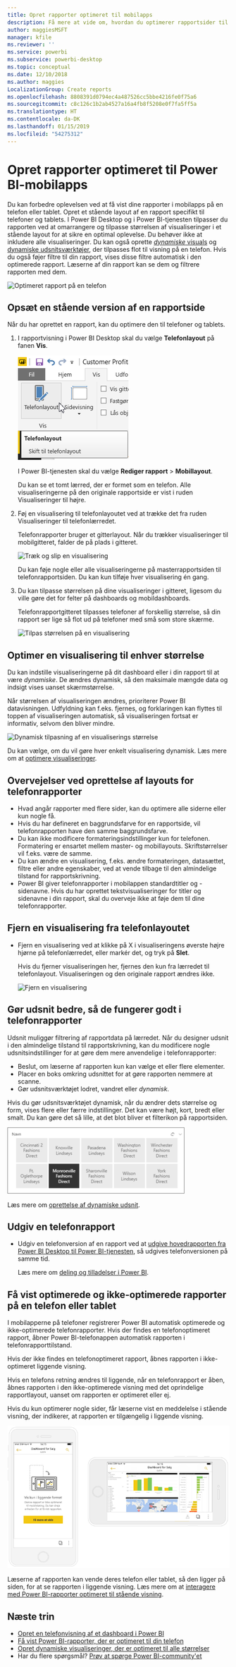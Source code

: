 ```yaml
---
title: Opret rapporter optimeret til mobilapps
description: Få mere at vide om, hvordan du optimerer rapportsider til Power BI-mobilapps ved at oprette en stående version af rapporten specifikt til telefoner og tablets.
author: maggiesMSFT
manager: kfile
ms.reviewer: ''
ms.service: powerbi
ms.subservice: powerbi-desktop
ms.topic: conceptual
ms.date: 12/10/2018
ms.author: maggies
LocalizationGroup: Create reports
ms.openlocfilehash: 8808391d0794ec4a487526cc5bbe4216fe0f75a6
ms.sourcegitcommit: c8c126c1b2ab4527a16a4fb8f5208e0f7fa5ff5a
ms.translationtype: HT
ms.contentlocale: da-DK
ms.lasthandoff: 01/15/2019
ms.locfileid: "54275312"
---
```

# <a name="create-reports-optimized-for-the-power-bi-mobile-apps"></a>Opret rapporter optimeret til Power BI-mobilapps
Du kan forbedre oplevelsen ved at få vist dine rapporter i mobilapps på en telefon eller tablet. Opret et stående layout af en rapport specifikt til telefoner og tablets. I Power BI Desktop og i Power BI-tjenesten tilpasser du rapporten ved at omarrangere og tilpasse størrelsen af visualiseringer i et stående layout for at sikre en optimal oplevelse. Du behøver ikke at inkludere alle visualiseringer. Du kan også oprette [*dynamiske* visuals](#optimize-a-visual-for-any-size) og [dynamiske udsnitsværktøjer](#enhance-slicers-to-to-work-well-in-phone-reports), der tilpasses flot til visning på en telefon. Hvis du også føjer filtre til din rapport, vises disse filtre automatisk i den optimerede rapport. Læserne af din rapport kan se dem og filtrere rapporten med dem.

![Optimeret rapport på en telefon](media/desktop-create-phone-report/desktop-create-phone-report-1.png)

## <a name="lay-out-a-portrait-version-of-a-report-page"></a>Opsæt en stående version af en rapportside

Når du har oprettet en rapport, kan du optimere den til telefoner og tablets.

1. I rapportvisning i Power BI Desktop skal du vælge **Telefonlayout** på fanen **Vis**.  
   
    ![Telefonlayoutikon](media/desktop-create-phone-report/desktop-create-phone-report-3.png)
   
    I Power BI-tjenesten skal du vælge **Rediger rapport** > **Mobillayout**.

    Du kan se et tomt lærred, der er formet som en telefon. Alle visualiseringerne på den originale rapportside er vist i ruden Visualiseringer til højre.

3. Føj en visualisering til telefonlayoutet ved at trække det fra ruden Visualiseringer til telefonlærredet.
   
    Telefonrapporter bruger et gitterlayout. Når du trækker visualiseringer til mobilgitteret, falder de på plads i gitteret.
   
    ![Træk og slip en visualisering](media/desktop-create-phone-report/desktop-create-phone-report-4.gif)
   
    Du kan føje nogle eller alle visualiseringerne på masterrapportsiden til telefonrapportsiden. Du kan kun tilføje hver visualisering én gang.

4. Du kan tilpasse størrelsen på dine visualiseringer i gitteret, ligesom du ville gøre det for felter på dashboards og mobildashboards.
   
   Telefonrapportgitteret tilpasses telefoner af forskellig størrelse, så din rapport ser lige så flot ud på telefoner med små som store skærme.
   
   ![Tilpas størrelsen på en visualisering](media/desktop-create-phone-report/desktop-create-phone-report-5.gif)

## <a name="optimize-a-visual-for-any-size"></a>Optimer en visualisering til enhver størrelse
Du kan indstille visualiseringerne på dit dashboard eller i din rapport til at være *dynamiske*. De ændres dynamisk, så den maksimale mængde data og indsigt vises uanset skærmstørrelse. 

Når størrelsen af visualiseringen ændres, prioriterer Power BI datavisningen. Udfyldning kan f.eks. fjernes, og forklaringen kan flyttes til toppen af visualiseringen automatisk, så visualiseringen fortsat er informativ, selvom den bliver mindre.

![Dynamisk tilpasning af en visualiserings størrelse](media/desktop-create-phone-report/desktop-create-phone-report-6.gif)

Du kan vælge, om du vil gøre hver enkelt visualisering dynamisk. Læs mere om at [optimere visualiseringer](visuals/desktop-create-responsive-visuals.md).

## <a name="considerations-when-creating-phone-report-layouts"></a>Overvejelser ved oprettelse af layouts for telefonrapporter
* Hvad angår rapporter med flere sider, kan du optimere alle siderne eller kun nogle få. 
* Hvis du har defineret en baggrundsfarve for en rapportside, vil telefonrapporten have den samme baggrundsfarve.
* Du kan ikke modificere formateringsindstillinger kun for telefonen. Formatering er ensartet mellem master- og mobillayouts. Skriftstørrelser vil f.eks. være de samme.
* Du kan ændre en visualisering, f.eks. ændre formateringen, datasættet, filtre eller andre egenskaber, ved at vende tilbage til den almindelige tilstand for rapportskrivning.
* Power BI giver telefonrapporter i mobilappen standardtitler og -sidenavne. Hvis du har oprettet tekstvisualiseringer for titler og sidenavne i din rapport, skal du overveje ikke at føje dem til dine telefonrapporter.     

## <a name="remove-a-visual-from-the-phone-layout"></a>Fjern en visualisering fra telefonlayoutet
* Fjern en visualisering ved at klikke på X i visualiseringens øverste højre hjørne på telefonlærredet, eller markér det, og tryk på **Slet**.
  
   Hvis du fjerner visualiseringen her, fjernes den kun fra lærredet til telefonlayout. Visualiseringen og den originale rapport ændres ikke.
  
   ![Fjern en visualisering](media/desktop-create-phone-report/desktop-create-phone-report-7.gif)

## <a name="enhance-slicers-to-work-well-in-phone-reports"></a>Gør udsnit bedre, så de fungerer godt i telefonrapporter
Udsnit muliggør filtrering af rapportdata på lærredet. Når du designer udsnit i den almindelige tilstand til rapportskrivning, kan du modificere nogle udsnitsindstillinger for at gøre dem mere anvendelige i telefonrapporter:

* Beslut, om læserne af rapporten kun kan vælge et eller flere elementer.
* Placer en boks omkring udsnittet for at gøre rapporten nemmere at scanne.
* Gør udsnitsværktøjet lodret, vandret eller *dynamisk*. 

Hvis du gør udsnitsværktøjet dynamisk, når du ændrer dets størrelse og form, vises flere eller færre indstillinger. Det kan være højt, kort, bredt eller smalt. Du kan gøre det så lille, at det blot bliver et filterikon på rapportsiden. 

![Dynamisk udsnitsværktøj i Power Bi](media/desktop-create-phone-report/desktop-create-phone-report-8.png)

Læs mere om [oprettelse af dynamiske udsnit](power-bi-slicer-filter-responsive.md).

## <a name="publish-a-phone-report"></a>Udgiv en telefonrapport
* Udgiv en telefonversion af en rapport ved at [udgive hovedrapporten fra Power BI Desktop til Power BI-tjenesten](desktop-upload-desktop-files.md), så udgives telefonversionen på samme tid.
  
    Læs mere om [deling og tilladelser i Power BI](service-how-to-collaborate-distribute-dashboards-reports.md).

## <a name="view-optimized-and-unoptimized-reports-on-a-phone-or-tablet"></a>Få vist optimerede og ikke-optimerede rapporter på en telefon eller tablet
I mobilapperne på telefoner registrerer Power BI automatisk optimerede og ikke-optimerede telefonrapporter. Hvis der findes en telefonoptimeret rapport, åbner Power BI-telefonappen automatisk rapporten i telefonrapporttilstand.

Hvis der ikke findes en telefonoptimeret rapport, åbnes rapporten i ikke-optimeret liggende visning.  

Hvis en telefons retning ændres til liggende, når en telefonrapport er åben, åbnes rapporten i den ikke-optimerede visning med det oprindelige rapportlayout, uanset om rapporten er optimeret eller ej.

Hvis du kun optimerer nogle sider, får læserne vist en meddelelse i stående visning, der indikerer, at rapporten er tilgængelig i liggende visning.

![Telefonside ikke optimeret](media/desktop-create-phone-report/desktop-create-phone-report-9.png)

Læserne af rapporten kan vende deres telefon eller tablet, så den ligger på siden, for at se rapporten i liggende visning. Læs mere om at [interagere med Power BI-rapporter optimeret til stående visning](consumer/mobile/mobile-apps-view-phone-report.md).

## <a name="next-steps"></a>Næste trin
* [Opret en telefonvisning af et dashboard i Power BI](service-create-dashboard-mobile-phone-view.md)
* [Få vist Power BI-rapporter, der er optimeret til din telefon](consumer/mobile/mobile-apps-view-phone-report.md)
* [Opret dynamiske visualiseringer, der er optimeret til alle størrelser](visuals/desktop-create-responsive-visuals.md)
* Har du flere spørgsmål? [Prøv at spørge Power BI-community'et](http://community.powerbi.com/)

